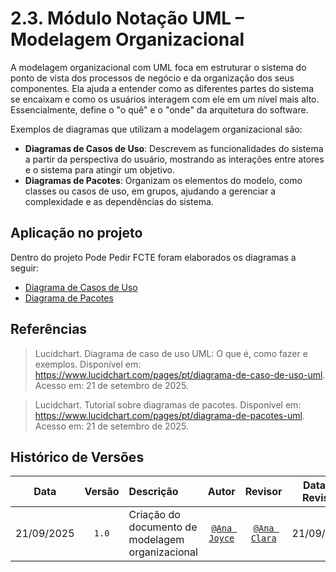 # 2.3. Módulo Notação UML – Modelagem Organizacional

A modelagem organizacional com UML foca em estruturar o sistema do ponto de vista dos processos de negócio e da organização dos seus componentes. Ela ajuda a entender como as diferentes partes do sistema se encaixam e como os usuários interagem com ele em um nível mais alto. Essencialmente, define o "o quê" e o "onde" da arquitetura do software.

Exemplos de diagramas que utilizam a modelagem organizacional são:

- **Diagramas de Casos de Uso**: Descrevem as funcionalidades do sistema a partir da perspectiva do usuário, mostrando as interações entre atores e o sistema para atingir um objetivo.
- **Diagramas de Pacotes**: Organizam os elementos do modelo, como classes ou casos de uso, em grupos, ajudando a gerenciar a complexidade e as dependências do sistema.

## Aplicação no projeto

Dentro do projeto Pode Pedir FCTE foram elaborados os diagramas a seguir:

- [Diagrama de Casos de Uso](https://unbarqdsw2025-2-turma01.github.io/2025.2-T01-G7_PodePedirFCTE_Entrega_02/#/Modelagem/ModelagemOrganizacional/DiagramaDeCasosDeUso)
- [Diagrama de Pacotes](https://unbarqdsw2025-2-turma01.github.io/2025.2-T01-G7_PodePedirFCTE_Entrega_02/#/Modelagem/ModelagemOrganizacional/DiagramaDePacotes)

## Referências

> Lucidchart. Diagrama de caso de uso UML: O que é, como fazer e exemplos. Disponível em: https://www.lucidchart.com/pages/pt/diagrama-de-caso-de-uso-uml. Acesso em: 21 de setembro de 2025.

> Lucidchart. Tutorial sobre diagramas de pacotes. Disponível em: https://www.lucidchart.com/pages/pt/diagrama-de-pacotes-uml. Acesso em: 21 de setembro de 2025.

## Histórico de Versões

| **Data**       | **Versão** | **Descrição**                         | **Autor**                                      | **Revisor**                                      | **Data da Revisão** |
| :--------: | :----: | :-------------------------------- | :----------------------------------------: | :----------------------------------------: | :-------------: |
| 21/09/2025 |  `1.0`   | Criação do documento de modelagem organizacional | [`@Ana Joyce`](https://github.com/anajoyceamorim) | [`@Ana Clara`](https://github.com/anabborges)   |   21/09/2025    |